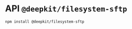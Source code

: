 # API `@deepkit/filesystem-sftp`

```shell
npm install @deepkit/filesystem-sftp
```

<api-docs package="@deepkit/filesystem-sftp"></api-docs>